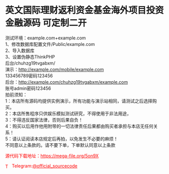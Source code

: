 # 英文国际理财返利资金基金海外项目投资金融源码 可定制二开

测试环境：example.com+example.com<br>1、修改数据库配置文件/Public/example.com<br>2、导入数据库<br>3、设置伪静态ThinkPHP<br>后台/chuhzg19tvgabxm/<br>演示：http://example.com/mobile/example.com<br>133456789密码123456<br>后台：http://example.com/chuhzg19tvgabxm/example.com<br>账号admin密码123456<br>拍前须知：<br>1：本店所有源码均提供实例演示，所有功能与演示站相同，请测试之后选择购买。<br>2：本店所售程序只供娱乐模拟测试研究，不得使用于非法用途，<br>3：不得违反国家法律，否则后果自负！<br>4：购买以后用作他用附带的一切法律责任后果都由购买者承担与本店无任何关系！<br>5：请认证阅读本店规定后再拍，以免发生不必要的麻烦！<br>不同意以上条款的。请不要下单，下单默认同意以上条款<br>


<p style="color: red;">源代码下载地址：<a href="https://mega-file.org/5on9X" style="color: red;">https://mega-file.org/5on9X</a></p><p style="color: red;"><img src="https://cdn-icons-png.flaticon.com/512/2111/2111646.png" alt="Telegram Icon" style="width: 16px; vertical-align: middle; margin-right: 5px;">Telegram:<a href="https://t.me/official_sourcecode" style="color: red;">@official_sourcecode</a></p>